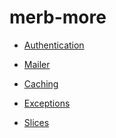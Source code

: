 # merb-more

 <ul class='toc'><li><a href='/it/merb-more/authentication'>Authentication</a></li></ul>

<ul class='toc'><li><a href='/it/merb-more/mailer'>Mailer</a></li></ul>

<ul class='toc'><li><a href='/it/merb-more/caching'>Caching</a></li></ul>

<ul class='toc'><li><a href='/it/merb-more/exceptions'>Exceptions</a></li></ul>

<ul class='toc'><li><a href='/it/merb-more/slices'>Slices</a></li></ul> 